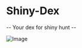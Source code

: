 # Shiny-Dex 

-- Your dex for shiny hunt --

![Image](https://github.com/user-attachments/assets/976cccb9-b392-4806-b99c-7bdcf462e08b)
